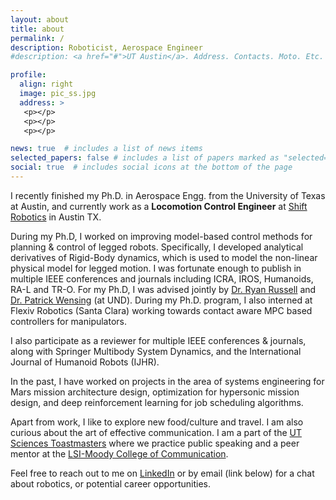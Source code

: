 ```yaml
---
layout: about
title: about
permalink: /
description: Roboticist, Aerospace Engineer
#description: <a href="#">UT Austin</a>. Address. Contacts. Moto. Etc.

profile:
  align: right
  image: pic_ss.jpg
  address: >
   <p></p>
   <p></p>
   <p></p>

news: true  # includes a list of news items
selected_papers: false # includes a list of papers marked as "selected={true}"
social: true  # includes social icons at the bottom of the page
---
```


I recently finished my Ph.D. in Aerospace Engg. from the University of Texas at Austin, and currently work as a <b>Locomotion Control Engineer</b> at [Shift Robotics](https://shiftrobotics.io/) in Austin TX. 

During my Ph.D, I worked on improving model-based control methods for planning & control of legged robots. Specifically, I developed analytical derivatives of Rigid-Body dynamics, which is used to model the non-linear physical model for legged motion. I was fortunate enough to publish in multiple IEEE conferences and journals including ICRA, IROS, Humanoids, RA-L and TR-O. For my Ph.D, I was advised jointly by [Dr. Ryan Russell](http://sites.utexas.edu/russell/) and [Dr. Patrick Wensing](https://sites.nd.edu/pwensing/) (at UND). During my Ph.D. program, I also interned at Flexiv Robotics (Santa Clara) working towards contact aware MPC based controllers for manipulators.

I also participate as a reviewer for multiple IEEE conferences & journals, along with Springer Multibody System Dynamics, and the International Journal of Humanoid Robots (IJHR).

In the past, I have worked on projects in the area of systems engineering for Mars mission architecture design, optimization for hypersonic mission design, and deep reinforcement learning for job scheduling algorithms.

Apart from work, I like to explore new food/culture and travel. I am also curious about the art of effective communication. I am a part of the [UT Sciences Toastmasters](https://utsciencestm.wixsite.com/website) where we practice public speaking and a peer mentor at the [LSI-Moody College of Communication](https://moody.utexas.edu/centers/lang-stuttering-institute). 

Feel free to reach out to me on [LinkedIn](https://www.linkedin.com/in/singh281/) or by email (link below) for a chat about robotics, or potential career opportunities.

